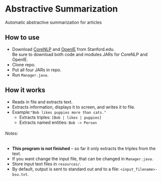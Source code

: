 # Abstractive Summarization
Automatic abstractive summarization for articles

## How to use
* Download [CoreNLP](http://nlp.stanford.edu/software/corenlp.shtml#Download) 
and [OpenIE](http://nlp.stanford.edu/software/openie.shtml#Download) from Stanford.edu.  
Be sure to download both code and modules JARs for CoreNLP and OpenIE.
* Clone repo.
* Put all four JARs in repo.
* Run `Manager.java`.

## How it works
* Reads in file and extracts text.  
* Extracts information, displays it to screen, and writes it to file.
* Example:`"Bob likes puppies more than cats."`
  * Extracts triples: `[Bob | likes | puppies]`
  * Extracts named entities: `Bob -> Person`

###### Notes: 
* **This program is not finished** – so far it only extracts the triples from the text.
* If you want change the input file, that can be changed in `Manager.java`.
* Store input text files in `resources/`.
* By default, output is sent to standard out and to a file: `<input_filename>-bsu.txt`.
